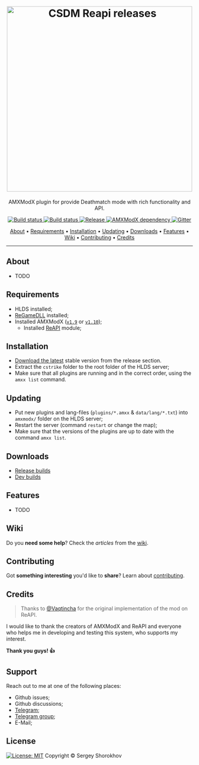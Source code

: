 <h1 align="center">
  <a href="https://github.com/wopox1337/CSDM-ReAPI/releases"><img src="https://user-images.githubusercontent.com/18553678/126974290-c1b301e7-6e8c-4b35-8e5e-440e9fe3ddc2.png" width="500px" alt="CSDM Reapi releases"></a>
</h1>

<p align="center">AMXModX plugin for provide Deathmatch mode with rich functionality and API.</p>

<p align="center">
    <a href="https://github.com/wopox1337/CSDM-ReAPI/releases/latest">
    <img src="https://img.shields.io/github/downloads/wopox1337/CSDM-ReAPI/total?label=Download%40latest&style=flat-square&logo=github&logoColor=white"
         alt="Build status">
    <a href="https://github.com/wopox1337/CSDM-ReAPI/actions">
    <img src="https://img.shields.io/github/workflow/status/wopox1337/CSDM-ReAPI/CI/master?style=flat-square&logo=github&logoColor=white"
         alt="Build status">
    <a href="https://github.com/wopox1337/CSDM-ReAPI/releases">
    <img src="https://img.shields.io/github/v/release/wopox1337/CSDM-ReAPI?include_prereleases&style=flat-square&logo=github&logoColor=white"
         alt="Release">
    <a href="https://www.amxmodx.org/downloads-new.php">
    <img src="https://img.shields.io/badge/AMXModX-%3E%3D1.9.0-blue?style=flat-square"
         alt="AMXModX dependency">
    <a href="https://t.me/CSDM_ReAPI">
    <img src="https://img.shields.io/badge/discussions-on%20Telegram-informational?style=flat-square&logo=googlechat"
         alt="Gitter">
</p>
      
<p align="center">
  <a href="#about">About</a> •
  <a href="#requirements">Requirements</a> •
  <a href="#installation">Installation</a> •
  <a href="#updating">Updating</a> •
  <a href="#downloads">Downloads</a> •
  <a href="#features">Features</a> •
  <a href="#wiki">Wiki</a> •
  <a href="#contributing">Contributing</a> •
  <a href="#credits">Credits</a>
</p>

---

## About
- TODO

## Requirements
- HLDS installed;
- [ReGameDLL](https://github.com/s1lentq/ReGameDLL_CS) installed;
- Installed AMXModX ([`v1.9`](https://www.amxmodx.org/downloads-new.php) or [`v1.10`](https://www.amxmodx.org/downloads-new.php?branch=master));
    - Installed [ReAPI](https://github.com/s1lentq/reapi) module; 
      
## Installation
- [Download the latest](https://github.com/wopox1337/CSDM-ReAPI/releases/latest) stable version from the release section.
- Extract the `cstrike` folder to the root folder of the HLDS server;
- Make sure that all plugins are running and in the correct order, using the `amxx list` command.

## Updating
- Put new plugins and lang-files (`plugins/*.amxx` & `data/lang/*.txt`) into `amxmodx/` folder on the HLDS server;
- Restart the server (command `restart` or change the map);
- Make sure that the versions of the plugins are up to date with the command `amxx list`.

## Downloads
- [Release builds](https://github.com/wopox1337/CSDM-ReAPI/releases)
- [Dev builds](https://github.com/wopox1337/CSDM-ReAPI/actions/workflows/build.yml)
      
## Features
- TODO

## Wiki
Do you **need some help**? Check the _articles_ from the [wiki](https://github.com/wopox1337/CSDM-ReAPI/wiki).

## Contributing
Got **something interesting** you'd like to **share**? Learn about [contributing](CONTRIBUTING.md).

## Credits
> Thanks to [@Vaqtincha](https://github.com/Vaqtincha) for the original implementation of the mod on ReAPI.

I would like to thank the creators of AMXModX and ReAPI and everyone who helps me in developing and testing this system, who supports my interest.
      
**Thank you guys! 👍**

## Support
Reach out to me at one of the following places:
- Github issues;
- Github discussions;
- [Telegram](https://t.me/ShorokhovSergey);
- [Telegram group](https://t.me/CSDM_ReAPI);
- E-Mail;

## License
[![License: MIT](https://img.shields.io/badge/License-MIT-blue.svg?style=flat-square)](LICENSE)
 Copyright © Sergey Shorokhov
